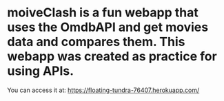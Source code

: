 # moiveClash is a fun webapp that uses the OmdbAPI and get movies data and compares them. This webapp was created as practice for using APIs.
You can access it at: https://floating-tundra-76407.herokuapp.com/
